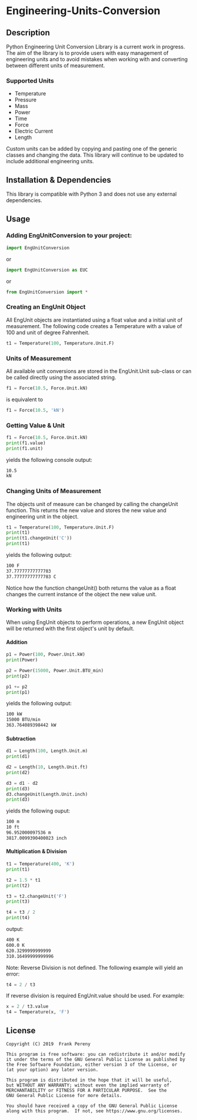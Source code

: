 # Engineering-Units-Conversion
## Description
Python Engineering Unit Conversion Library is a current work in progress.  The aim of the library is 
to provide users with easy management of engineering units and to avoid mistakes when working with 
and converting between different units of measurement.

### Supported Units 
* Temperature
* Pressure
* Mass
* Power
* Time
* Force
* Electric Current
* Length
  
Custom units can be added by copying and pasting one of the generic
classes and changing the data. This library will continue to be updated to include
additional engineering units.

## Installation & Dependencies
This library is compatible with Python 3 and does not use
any external dependencies.

## Usage
### Adding EngUnitConversion to your project:
```python
import EngUnitConversion
```
or
```python
import EngUnitConversion as EUC
```
or
```python
from EngUnitConversion import *
```

### Creating an EngUnit Object
All EngUnit objects are instantiated using a float value and a initial unit of measurement.
The following code creates a Temperature with a value of 100 and unit of degree Fahrenheit.
```python
t1 = Temperature(100, Temperature.Unit.F)
```

### Units of Measurement
All available unit conversions are stored in the EngUnit.Unit sub-class or can be called 
directly using the associated string.
```python
f1 = Force(10.5, Force.Unit.kN)
```
is equivalent to
```python
f1 = Force(10.5, 'kN')
```

### Getting Value & Unit
```python
f1 = Force(10.5, Force.Unit.kN)
print(f1.value)
print(f1.unit)
```
yields the following console output:
```txt
10.5
kN
```


### Changing Units of Measurement
The objects unit of measure can be changed by calling the changeUnit function.  This returns
the new value and stores the new value and engineering unit in the object.
```python
t1 = Temperature(100, Temperature.Unit.F)
print(t1)
print(t1.changeUnit('C'))
print(t1)
```
yields the following output:
```txt
100 F
37.77777777777783
37.77777777777783 C
```
Notice how the function changeUnit() both returns the value as a float changes the current
instance of the object the new value unit.

### Working with Units
When using EngUnit objects to perform operations, a new EngUnit object will be returned with 
the first object's unit by default.

#### Addition
```python 
p1 = Power(100, Power.Unit.kW)
print(Power)

p2 = Power(15000, Power.Unit.BTU_min)
print(p2)

p1 += p2
print(p1)
```
yields the following output:

```txt
100 kW
15000 BTU/min
363.764089398442 kW
```

#### Subtraction

```python
d1 = Length(100, Length.Unit.m)
print(d1)

d2 = Length(10, Length.Unit.ft)
print(d2)

d3 = d1 - d2
print(d3)
d3.changeUnit(Length.Unit.inch)
print(d3)
```

yields the following ouput:
```txt
100 m
10 ft
96.952000097536 m
3817.0099390400023 inch
```

#### Multiplication & Division
```python 
t1 = Temperature(400, 'K')
print(t1)

t2 = 1.5 * t1
print(t2)

t3 = t2.changeUnit('F')
print(t3)

t4 = t3 / 2
print(t4)
```
output:

```txt
400 K
600.0 K
620.3299999999999
310.16499999999996
```
Note: Reverse Division is not defined.  The following example will yield 
an error:
```python
t4 = 2 / t3
```
If reverse division is required EngUnit.value should be used.  For example:
```python
x = 2 / t3.value
t4 = Temperature(x, 'F')
```

## License
    Copyright (C) 2019  Frank Pereny

    This program is free software: you can redistribute it and/or modify
    it under the terms of the GNU General Public License as published by
    the Free Software Foundation, either version 3 of the License, or
    (at your option) any later version.

    This program is distributed in the hope that it will be useful,
    but WITHOUT ANY WARRANTY; without even the implied warranty of
    MERCHANTABILITY or FITNESS FOR A PARTICULAR PURPOSE.  See the
    GNU General Public License for more details.

    You should have received a copy of the GNU General Public License
    along with this program.  If not, see https://www.gnu.org/licenses.
